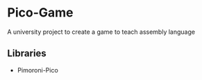 # Pico-Game
A university project to create a game to teach assembly language 


## Libraries
 * <a src="https://github.com/pimoroni/pimoroni-pico">Pimoroni-Pico</a>
